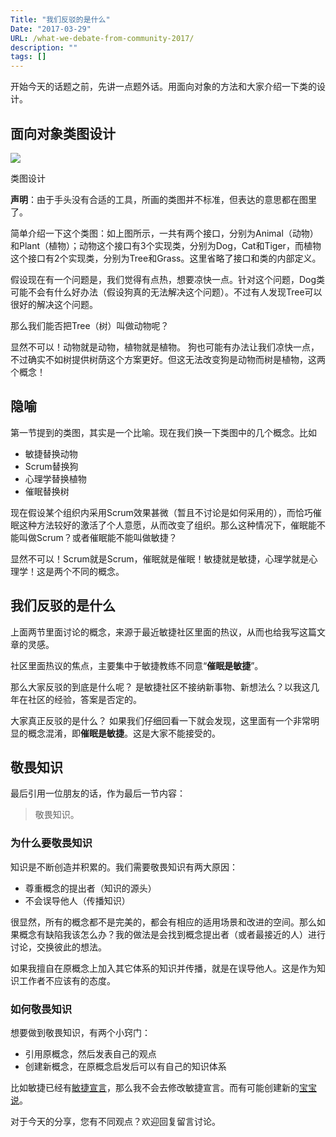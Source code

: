 ```yaml
---
Title: "我们反驳的是什么"
Date: "2017-03-29"
URL: /what-we-debate-from-community-2017/
description: ""
tags: []
---
```


开始今天的话题之前，先讲一点题外话。用面向对象的方法和大家介绍一下类的设计。

## 面向对象类图设计

![](https://upload-images.jianshu.io/upload_images/1622292-d5ebd2d8f961d502.png?imageMogr2/auto-orient/strip%7CimageView2/2/w/1240)

类图设计

**声明**：由于手头没有合适的工具，所画的类图并不标准，但表达的意思都在图里了。

简单介绍一下这个类图：如上图所示，一共有两个接口，分别为Animal（动物）和Plant（植物）；动物这个接口有3个实现类，分别为Dog，Cat和Tiger，而植物这个接口有2个实现类，分别为Tree和Grass。这里省略了接口和类的内部定义。

假设现在有一个问题是，我们觉得有点热，想要凉快一点。针对这个问题，Dog类可能不会有什么好办法（假设狗真的无法解决这个问题）。不过有人发现Tree可以很好的解决这个问题。

那么我们能否把Tree（树）叫做动物呢？

显然不可以！动物就是动物，植物就是植物。 狗也可能有办法让我们凉快一点，不过确实不如树提供树荫这个方案更好。但这无法改变狗是动物而树是植物，这两个概念！

## 隐喻

第一节提到的类图，其实是一个比喻。现在我们换一下类图中的几个概念。比如

- 敏捷替换动物
- Scrum替换狗
- 心理学替换植物
- 催眠替换树

现在假设某个组织内采用Scrum效果甚微（暂且不讨论是如何采用的），而恰巧催眠这种方法较好的激活了个人意愿，从而改变了组织。那么这种情况下，催眠能不能叫做Scrum？或者催眠能不能叫做敏捷？

显然不可以！Scrum就是Scrum，催眠就是催眠！敏捷就是敏捷，心理学就是心理学！这是两个不同的概念。

## 我们反驳的是什么

上面两节里面讨论的概念，来源于最近敏捷社区里面的热议，从而也给我写这篇文章的灵感。

社区里面热议的焦点，主要集中于敏捷教练不同意“**催眠是敏捷**”。

那么大家反驳的到底是什么呢？ 是敏捷社区不接纳新事物、新想法么？以我这几年在社区的经验，答案是否定的。

大家真正反驳的是什么？ 如果我们仔细回看一下就会发现，这里面有一个非常明显的概念混淆，即**催眠是敏捷**。这是大家不能接受的。

## 敬畏知识

最后引用一位朋友的话，作为最后一节内容：

> 敬畏知识。

### 为什么要敬畏知识

知识是不断创造并积累的。我们需要敬畏知识有两大原因：

- 尊重概念的提出者（知识的源头）
- 不会误导他人（传播知识）

很显然，所有的概念都不是完美的，都会有相应的适用场景和改进的空间。那么如果概念有缺陷我该怎么办？我的做法是会找到概念提出者（或者最接近的人）进行讨论，交换彼此的想法。

如果我擅自在原概念上加入其它体系的知识并传播，就是在误导他人。这是作为知识工作者不应该有的态度。

### 如何敬畏知识

想要做到敬畏知识，有两个小窍门：

- 引用原概念，然后发表自己的观点
- 创建新概念，在原概念启发后可以有自己的知识体系

比如敏捷已经有[敏捷宣言](https://www.jianshu.com/p/agilemanifesto.org)，那么我不会去修改敏捷宣言。而有可能创建新的[宝宝说](https://www.jianshu.com/p/baobaotalk.com)。

对于今天的分享，您有不同观点？欢迎回复留言讨论。
